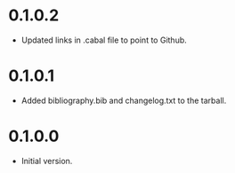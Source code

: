 # 0.1.0.2
* Updated links in .cabal file to point to Github.

# 0.1.0.1
* Added bibliography.bib and changelog.txt to the tarball.

# 0.1.0.0
* Initial version.
